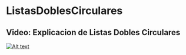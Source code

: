 # ListasDoblesCirculares
## Video: Explicacion de Listas Dobles Circulares
[![Alt text](https://img.youtube.com/vi/XnPQbHJDBe4/0.jpg)](https://www.youtube.com/watch?v=XnPQbHJDBe4)
